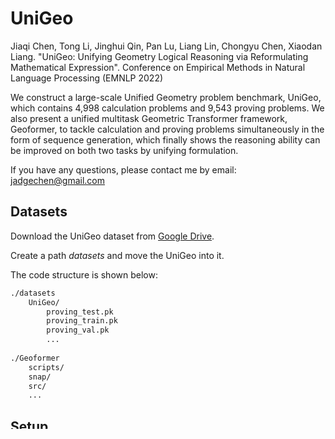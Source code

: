 # UniGeo

Jiaqi Chen, Tong Li, Jinghui Qin, Pan Lu, Liang Lin, Chongyu Chen, Xiaodan Liang. 
"UniGeo: Unifying Geometry Logical Reasoning via Reformulating Mathematical Expression".
Conference on Empirical Methods in Natural Language Processing (EMNLP 2022)

We construct a large-scale Unified Geometry problem benchmark, UniGeo, which contains
4,998 calculation problems and 9,543 proving problems.
We also present a unified multitask Geometric Transformer framework, Geoformer,
to tackle calculation and proving problems simultaneously in the form of sequence
generation, which finally shows the reasoning ability can be improved on both two tasks by unifying formulation.

If you have any questions, please contact me by email: jadgechen@gmail.com

## Datasets
Download the UniGeo dataset from [Google Drive](https://drive.google.com/drive/folders/1NifdHLJe5U08u2Zb1sWL6C-8krpV2z2O?usp=share_link).

Create a path *datasets* and move the UniGeo into it.

The code structure is shown below: 

```bash
./datasets
    UniGeo/ 
        proving_test.pk  
        proving_train.pk  
        proving_val.pk  
        ...
        
./Geoformer
    scripts/
    snap/
    src/
    ...
```

## Setup
```bash
# Create python environment
conda create -n unigeo python=3.7
source activate unigeo

# Install python dependencies
pip install -r requirements.txt

# Download T5 backbone checkpoint
python download_backbones.py
```





## Unified Training
Execute this script to train the model.

```bash
cd Geoformer
bash scripts/train.sh 1
```

The pretrained checkpoint can be founded here ([pretrained.pth](https://drive.google.com/drive/folders/1NifdHLJe5U08u2Zb1sWL6C-8krpV2z2O?usp=share_link)).
You can modify the following argument to change the path to pre-trained model.
```bash
--load snap/pretrained
```

## Pre-training
You can also execute this script to pre-train a new model.
```bash
cd Geoformer
bash scripts/pretrain.sh 1
```


## Evaluation
Execute this script to evaluate the model.
```bash
cd Geoformer
bash scripts/evaluate.sh 1
```

The model checkpoint of the reported **Geoformer + Pretraining** can be founded here ([geoformer.pth](https://drive.google.com/drive/folders/1NifdHLJe5U08u2Zb1sWL6C-8krpV2z2O?usp=share_link)).
You can modify the following argument to test *geoformer.pth* or your trained model.
```bash
--load snap/geoformer
```

